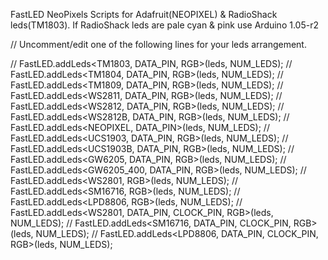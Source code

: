 FastLED NeoPixels
Scripts for Adafruit(NEOPIXEL) & RadioShack leds(TM1803).
If RadioShack leds are pale cyan & pink use Arduino 1.05-r2

// Uncomment/edit one of the following lines for your leds arrangement.

// FastLED.addLeds<TM1803, DATA_PIN, RGB>(leds, NUM_LEDS);
// FastLED.addLeds<TM1804, DATA_PIN, RGB>(leds, NUM_LEDS);
// FastLED.addLeds<TM1809, DATA_PIN, RGB>(leds, NUM_LEDS);
// FastLED.addLeds<WS2811, DATA_PIN, RGB>(leds, NUM_LEDS);
// FastLED.addLeds<WS2812, DATA_PIN, RGB>(leds, NUM_LEDS);
// FastLED.addLeds<WS2812B, DATA_PIN, RGB>(leds, NUM_LEDS);
// FastLED.addLeds<NEOPIXEL, DATA_PIN>(leds, NUM_LEDS);
// FastLED.addLeds<UCS1903, DATA_PIN, RGB>(leds, NUM_LEDS);
// FastLED.addLeds<UCS1903B, DATA_PIN, RGB>(leds, NUM_LEDS);
// FastLED.addLeds<GW6205, DATA_PIN, RGB>(leds, NUM_LEDS);
// FastLED.addLeds<GW6205_400, DATA_PIN, RGB>(leds, NUM_LEDS);
// FastLED.addLeds<WS2801, RGB>(leds, NUM_LEDS);
// FastLED.addLeds<SM16716, RGB>(leds, NUM_LEDS);
// FastLED.addLeds<LPD8806, RGB>(leds, NUM_LEDS);
// FastLED.addLeds<WS2801, DATA_PIN, CLOCK_PIN, RGB>(leds, NUM_LEDS);
// FastLED.addLeds<SM16716, DATA_PIN, CLOCK_PIN, RGB>(leds, NUM_LEDS);
// FastLED.addLeds<LPD8806, DATA_PIN, CLOCK_PIN, RGB>(leds, NUM_LEDS);

